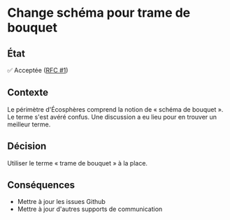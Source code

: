 # Change schéma pour trame de bouquet

## État

✅ Acceptée ([RFC #1](../requests-for-comments/1-changer-le-nom-schema-de-bouquet.md))

## Contexte

Le périmètre d'Écosphères comprend la notion de « schéma de bouquet ». Le terme
s'est avéré confus. Une discussion a eu lieu pour en trouver un meilleur terme.

## Décision

Utiliser le terme « trame de bouquet » à la place.

## Conséquences

- Mettre à jour les issues Github
- Mettre à jour d'autres supports de communication
